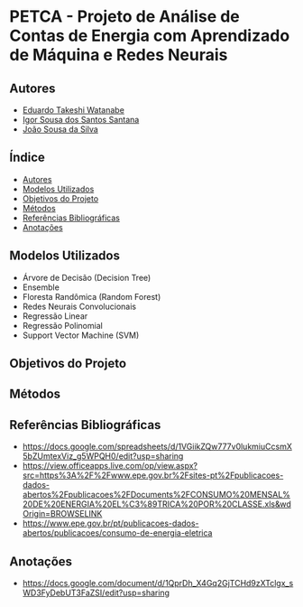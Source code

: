 # PETCA - Projeto de Análise de Contas de Energia com Aprendizado de Máquina e Redes Neurais

## Autores
- [Eduardo Takeshi Watanabe](https://github.com/wtksh)
- [Igor Sousa dos Santos Santana](https://github.com/igorssant)
- [João Sousa da Silva](https://github.com/JoaoVictor55)

## Índice
  - [Autores](#autores)
  - [Modelos Utilizados](#modelos-utilizados)
  - [Objetivos do Projeto](#objetivos-do-projeto)
  - [Métodos](#métodos)
  - [Referências Bibliográficas](#referências-bibliográficas)
  - [Anotações](##Anotações)

## Modelos Utilizados
- Árvore de Decisão (Decision Tree)
- Ensemble
- Floresta Randômica (Random Forest)
- Redes Neurais Convolucionais
- Regressão Linear
- Regressão Polinomial
- Support Vector Machine (SVM)

## Objetivos do Projeto

## Métodos

## Referências Bibliográficas
- https://docs.google.com/spreadsheets/d/1VGiikZQw777v0lukmiuCcsmX5bZUmtexViz_g5WPQH0/edit?usp=sharing
- https://view.officeapps.live.com/op/view.aspx?src=https%3A%2F%2Fwww.epe.gov.br%2Fsites-pt%2Fpublicacoes-dados-abertos%2Fpublicacoes%2FDocuments%2FCONSUMO%20MENSAL%20DE%20ENERGIA%20EL%C3%89TRICA%20POR%20CLASSE.xls&wdOrigin=BROWSELINK
- https://www.epe.gov.br/pt/publicacoes-dados-abertos/publicacoes/consumo-de-energia-eletrica

## Anotações
- https://docs.google.com/document/d/1QprDh_X4Gq2GjTCHd9zXTclgx_sWD3FyDebUT3FaZSI/edit?usp=sharing
